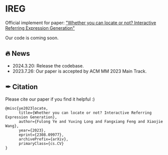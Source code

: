 # IREG
Official implement for paper: ["Whether you can locate or not? Interactive Referring Expression Generation"](https://arxiv.org/abs/2308.09977)

Our code is coming soon.

## 🔥 News
- 2024.3.20: Release the codebase.
- 2023.7.26: Our paper is accepted by ACM MM 2023 Main Track. 

## ✒ Citation
Please cite our paper if you find it helpful :)
```
@misc{ye2023locate,
      title={Whether you can locate or not? Interactive Referring Expression Generation}, 
      author={Fulong Ye and Yuxing Long and Fangxiang Feng and Xiaojie Wang},
      year={2023},
      eprint={2308.09977},
      archivePrefix={arXiv},
      primaryClass={cs.CV}
}
```

